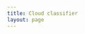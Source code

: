 ```yaml
---
title: Cloud classifier
layout: page
---
```

<script
	type="module"
	src="https://gradio.s3-us-west-2.amazonaws.com/4.20.1/gradio.js"
></script>

<gradio-app src="https://solomon-lam-cloud-classifier.hf.space"></gradio-app>
